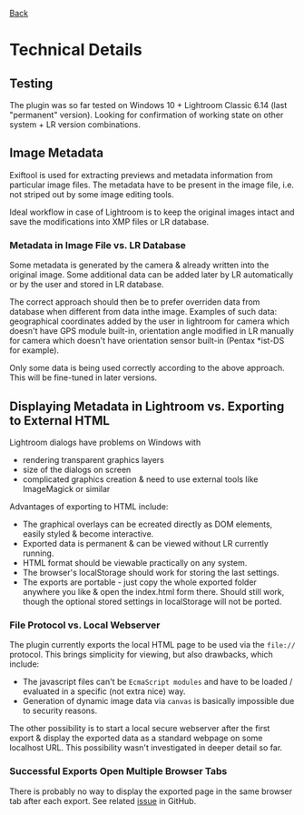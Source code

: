 [Back](../README.md)

# Technical Details


## Testing

The plugin was so far tested on Windows 10 + Lightroom Classic 6.14 (last "permanent" version). Looking for confirmation of working state on other system + LR version combinations.


## Image Metadata

Exiftool is used for extracting previews and metadata information from particular image files. The metadata have to be present in the image file, i.e. not striped out by some image editing tools.

Ideal workflow in case of Lightroom is to keep the original images intact and save the modifications into XMP files or LR database.

### Metadata in Image File vs. LR Database

Some metadata is generated by the camera & already written into the original image. Some additional data can be added later by LR automatically or by the user and stored in LR database.

The correct approach should then be to prefer overriden data from database when different from data inthe image. Examples of such data: geographical coordinates added by the user in lightroom for camera which doesn't have GPS module built-in, orientation angle modified in LR manually for camera which doesn't have orientation sensor built-in (Pentax *ist-DS for example).

Only some data is being used correctly according to the above approach. This will be fine-tuned in later versions.


## Displaying Metadata in Lightroom vs. Exporting to External HTML

Lightroom dialogs have problems on Windows with
- rendering transparent graphics layers
- size of the dialogs on screen
- complicated graphics creation & need to use external tools like ImageMagick or similar

Advantages of exporting to HTML include:
- The graphical overlays can be ecreated directly as DOM elements, easily styled & become interactive.
- Exported data is permanent & can be viewed without LR currently running.
- HTML format should be viewable practically on any system.
- The browser's localStorage should work for storing the last settings.
- The exports are portable - just copy the whole exported folder anywhere you like & open the index.html form there. Should still work, though the optional stored settings in localStorage will not be ported.

### File Protocol vs. Local Webserver

The plugin currently exports the local HTML page to be used via the `file://` protocol. This brings simplicity for viewing, but also drawbacks, which include:
- The javascript files can't be `EcmaScript modules` and have to be loaded / evaluated in a specific (not extra nice) way.
- Generation of dynamic image data via `canvas` is basically impossible due to security reasons.

The other possibility is to start a local secure webserver after the first export & display the exported data as a standard webpage on some localhost URL. This possibility wasn't investigated in deeper detail so far.

### Successful Exports Open Multiple Browser Tabs

There is probably no way to display the exported page in the same browser tab after each export. See related [issue](https://github.com/JuraFajt/photo-info/issues/17) in GitHub.
